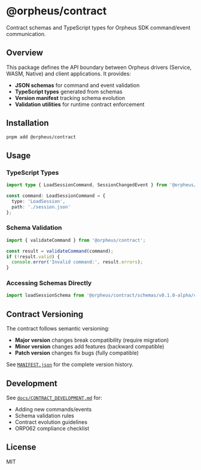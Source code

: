 # @orpheus/contract

Contract schemas and TypeScript types for Orpheus SDK command/event communication.

## Overview

This package defines the API boundary between Orpheus drivers (Service, WASM, Native) and client applications. It provides:

- **JSON schemas** for command and event validation
- **TypeScript types** generated from schemas
- **Version manifest** tracking schema evolution
- **Validation utilities** for runtime contract enforcement

## Installation

```bash
pnpm add @orpheus/contract
```

## Usage

### TypeScript Types

```typescript
import type { LoadSessionCommand, SessionChangedEvent } from '@orpheus/contract';

const command: LoadSessionCommand = {
  type: 'LoadSession',
  path: './session.json'
};
```

### Schema Validation

```typescript
import { validateCommand } from '@orpheus/contract';

const result = validateCommand(command);
if (!result.valid) {
  console.error('Invalid command:', result.errors);
}
```

### Accessing Schemas Directly

```typescript
import loadSessionSchema from '@orpheus/contract/schemas/v0.1.0-alpha/commands/LoadSession.json';
```

## Contract Versioning

The contract follows semantic versioning:

- **Major version** changes break compatibility (require migration)
- **Minor version** changes add features (backward compatible)
- **Patch version** changes fix bugs (fully compatible)

See [`MANIFEST.json`](./MANIFEST.json) for the complete version history.

## Development

See [`docs/CONTRACT_DEVELOPMENT.md`](../../docs/CONTRACT_DEVELOPMENT.md) for:
- Adding new commands/events
- Schema validation rules
- Contract evolution guidelines
- ORP062 compliance checklist

## License

MIT
